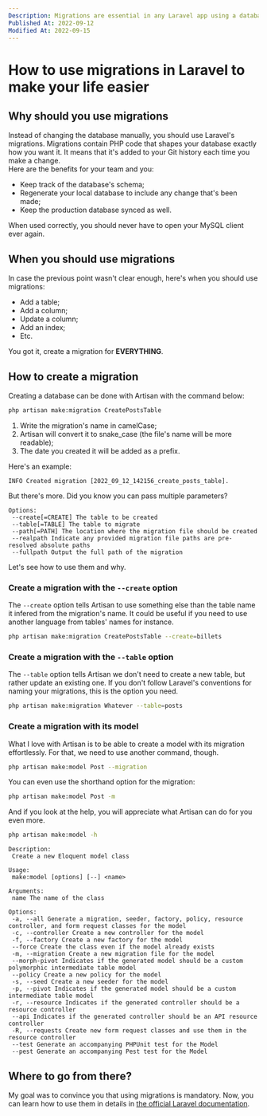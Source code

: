 ```yaml
---
Description: Migrations are essential in any Laravel app using a database. I will tell you what they are, why you should use them and how you can generate them.
Published At: 2022-09-12
Modified At: 2022-09-15
---
```


# How to use migrations in Laravel to make your life easier

## Why should you use migrations

Instead of changing the database manually, you should use Laravel's migrations. Migrations contain PHP code that shapes your database exactly how you want it. It means that it's added to your Git history each time you make a change.  
Here are the benefits for your team and you:
- Keep track of the database's schema;
- Regenerate your local database to include any change that's been made;
- Keep the production database synced as well.

When used correctly, you should never have to open your MySQL client ever again.

## When you should use migrations

In case the previous point wasn't clear enough, here's when you should use migrations:
- Add a table;
- Add a column;
- Update a column;
- Add an index;
- Etc.

You got it, create a migration for **EVERYTHING**.

## How to create a migration

Creating a database can be done with Artisan with the command below:

```bash
php artisan make:migration CreatePostsTable
```

1. Write the migration's name in camelCase;
2. Artisan will convert it to snake_case (the file's name will be more readable);
3. The date you created it will be added as a prefix.

Here's an example:

```
INFO Created migration [2022_09_12_142156_create_posts_table]. 
```

But there's more. Did you know you can pass multiple parameters?

```
Options:
 --create[=CREATE] The table to be created
 --table[=TABLE] The table to migrate
 --path[=PATH] The location where the migration file should be created
 --realpath Indicate any provided migration file paths are pre-resolved absolute paths
 --fullpath Output the full path of the migration
```

Let's see how to use them and why.

### Create a migration with the `--create` option

The `--create` option tells Artisan to use something else than the table name it infered from the migration's name. It could be useful if you need to use another language from tables' names for instance.

```bash
php artisan make:migration CreatePostsTable --create=billets
```

### Create a migration with the `--table` option

The `--table` option tells Artisan we don't need to create a new table, but rather update an existing one. If you don't follow Laravel's conventions for naming your migrations, this is the option you need.

```bash
php artisan make:migration Whatever --table=posts
```

### Create a migration with its model

What I love with Artisan is to be able to create a model with its migration effortlessly. For that, we need to use another command, though.

```bash
php artisan make:model Post --migration
```

You can even use the shorthand option for the migration:

```bash
php artisan make:model Post -m 
```

And if you look at the help, you will appreciate what Artisan can do for you even more.

```bash
php artisan make:model -h
```

```
Description:
 Create a new Eloquent model class

Usage:
 make:model [options] [--] <name>

Arguments:
 name The name of the class

Options:
 -a, --all Generate a migration, seeder, factory, policy, resource controller, and form request classes for the model
 -c, --controller Create a new controller for the model
 -f, --factory Create a new factory for the model
 --force Create the class even if the model already exists
 -m, --migration Create a new migration file for the model
 --morph-pivot Indicates if the generated model should be a custom polymorphic intermediate table model
 --policy Create a new policy for the model
 -s, --seed Create a new seeder for the model
 -p, --pivot Indicates if the generated model should be a custom intermediate table model
 -r, --resource Indicates if the generated controller should be a resource controller
 --api Indicates if the generated controller should be an API resource controller
 -R, --requests Create new form request classes and use them in the resource controller
 --test Generate an accompanying PHPUnit test for the Model
 --pest Generate an accompanying Pest test for the Model
```

## Where to go from there?

My goal was to convince you that using migrations is mandatory. Now, you can learn how to use them in details in [the official Laravel documentation](https://laravel.com/docs/migrations).
